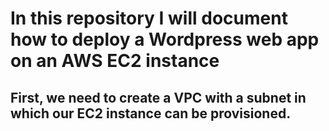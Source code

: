 # In this repository I will document how to deploy a Wordpress web app on an AWS EC2 instance

## First, we need to create a VPC with a subnet in which our EC2 instance can be provisioned.
